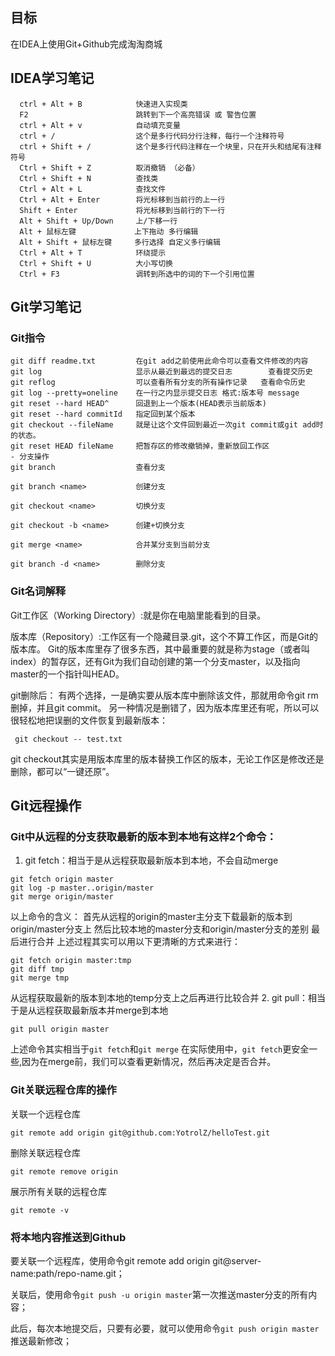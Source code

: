 
## 目标
在IDEA上使用Git+Github完成淘淘商城
## IDEA学习笔记

```
  ctrl + Alt + B            快速进入实现类
  F2                        跳转到下一个高亮错误 或 警告位置
  ctrl + Alt + v            自动填充变量
  ctrl + /                  这个是多行代码分行注释，每行一个注释符号
  ctrl + Shift + /          这个是多行代码注释在一个块里，只在开头和结尾有注释符号
  Ctrl + Shift + Z          取消撤销 （必备）
  Ctrl + Shift + N          查找类 
  Ctrl + Alt + L            查找文件
  Ctrl + Alt + Enter        将光标移到当前行的上一行
  Shift + Enter             将光标移到当前行的下一行
  Alt + Shift + Up/Down     上/下移一行
  Alt +	鼠标左键             上下拖动 多行编辑
  Alt + Shift + 鼠标左键     多行选择 自定义多行编辑
  Ctrl + Alt + T            环绕提示
  Ctrl + Shift + U          大小写切换
  Ctrl + F3                 调转到所选中的词的下一个引用位置  
```

## Git学习笔记
### Git指令

```
git diff readme.txt         在git add之前使用此命令可以查看文件修改的内容 
git log                     显示从最近到最远的提交日志		 查看提交历史
git reflog                  可以查看所有分支的所有操作记录   查看命令历史
git log --pretty=oneline    在一行之内显示提交日志 格式:版本号 message
git reset --hard HEAD^      回退到上一个版本(HEAD表示当前版本)
git reset --hard commitId   指定回到某个版本
git checkout --fileName     就是让这个文件回到最近一次git commit或git add时的状态。
git reset HEAD fileName     把暂存区的修改撤销掉，重新放回工作区
- 分支操作
git branch                  查看分支

git branch <name>           创建分支

git checkout <name>         切换分支

git checkout -b <name>      创建+切换分支

git merge <name>            合并某分支到当前分支

git branch -d <name>        删除分支
```

### Git名词解释
Git工作区（Working Directory）:就是你在电脑里能看到的目录。

版本库（Repository）:工作区有一个隐藏目录.git，这个不算工作区，而是Git的版本库。
Git的版本库里存了很多东西，其中最重要的就是称为stage（或者叫index）的暂存区，还有Git为我们自动创建的第一个分支master，以及指向master的一个指针叫HEAD。

git删除后：
有两个选择，一是确实要从版本库中删除该文件，那就用命令git rm删掉，并且git commit。
另一种情况是删错了，因为版本库里还有呢，所以可以很轻松地把误删的文件恢复到最新版本：
```
 git checkout -- test.txt
```
git checkout其实是用版本库里的版本替换工作区的版本，无论工作区是修改还是删除，都可以“一键还原”。

## Git远程操作

### Git中从远程的分支获取最新的版本到本地有这样2个命令：
 1. git fetch：相当于是从远程获取最新版本到本地，不会自动merge

```
git fetch origin master
git log -p master..origin/master
git merge origin/master
```

以上命令的含义：
首先从远程的origin的master主分支下载最新的版本到origin/master分支上
然后比较本地的master分支和origin/master分支的差别
最后进行合并
上述过程其实可以用以下更清晰的方式来进行：

```
git fetch origin master:tmp
git diff tmp 
git merge tmp
```
 
从远程获取最新的版本到本地的temp分支上之后再进行比较合并
 2. git pull：相当于是从远程获取最新版本并merge到本地

``` 
git pull origin master
```

上述命令其实相当于`git fetch`和`git merge`
在实际使用中，`git fetch`更安全一些,因为在merge前，我们可以查看更新情况，然后再决定是否合并。

### Git关联远程仓库的操作
关联一个远程仓库

```
git remote add origin git@github.com:YotrolZ/helloTest.git
```

删除关联远程仓库

```
git remote remove origin
```

展示所有关联的远程仓库

```
git remote -v
```

### 将本地内容推送到Github
要关联一个远程库，使用命令git remote add origin git@server-name:path/repo-name.git；

关联后，使用命令`git push -u origin master`第一次推送master分支的所有内容；

此后，每次本地提交后，只要有必要，就可以使用命令`git push origin master`推送最新修改；
